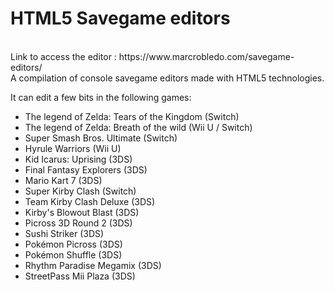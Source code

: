 # HTML5 Savegame editors
</br>
Link to access the editor : https://www.marcrobledo.com/savegame-editors/
</br>
A compilation of console savegame editors made with HTML5 technologies.

It can edit a few bits in the following games:
 * The legend of Zelda: Tears of the Kingdom (Switch)
 * The legend of Zelda: Breath of the wild (Wii U / Switch)
 * Super Smash Bros. Ultimate (Switch)
 * Hyrule Warriors (Wii U)
 * Kid Icarus: Uprising (3DS)
 * Final Fantasy Explorers (3DS)
 * Mario Kart 7 (3DS)
 * Super Kirby Clash (Switch)
 * Team Kirby Clash Deluxe (3DS)
 * Kirby's Blowout Blast (3DS)
 * Picross 3D Round 2 (3DS)
 * Sushi Striker (3DS)
 * Pokémon Picross (3DS)
 * Pokémon Shuffle (3DS)
 * Rhythm Paradise Megamix (3DS)
 * StreetPass Mii Plaza (3DS)
